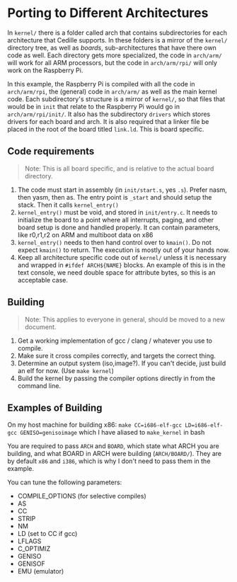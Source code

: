 Porting to Different Architectures
===================

In `kernel/` there is a folder called arch that contains subdirectories for each architecture that Cedille supports. In these folders is a mirror of the `kernel/` directory tree, as well as _boards_, sub-architectures that have there own code as well. Each directory gets more specialized, the code in `arch/arm/` will work for all ARM processors, but the code in `arch/arm/rpi/` will only work on the Raspberry Pi. 

In this example, the Raspberry Pi is compiled with all the code in `arch/arm/rpi`, the (general) code in `arch/arm/` as well as the main kernel code. Each subdirectory's structure is a mirror of `kernel/`, so that files that would be in `init` that relate to the Raspberry Pi would go in `arch/arm/rpi/init/`. It also has the subdirectory `drivers` which stores drivers for each board and arch. It is also required that a linker file be placed in the root of the board titled `link.ld`. This is board specific.

Code requirements
--------------------
> Note: This is all board specific, and is relative to the actual board directory.

1. The code must start in assembly (in `init/start.s`, yes `.s`). 
Prefer nasm, then yasm, then as. The entry point is `_start` and should setup the stack. Then it calls `kernel_entry()`
2. `kernel_entry()` must be void, and stored in `init/entry.c`. 
It needs to initialize the board to a point where all interrupts, paging, and other board setup is done and handled properly.
It can contain parameters, like r0,r1,r2 on ARM and multiboot data on x86
3. `kernel_entry()` needs to then hand control over to `kmain()`.
Do not expect `kmain()` to return. The execution is mostly out of your hands now.
4. Keep all architecture specific code out of `kernel/` unless it is necessary and wrapped in `#ifdef ARCH${NAME}` blocks.
An example of this is in the text console, we need double space for attribute bytes, so this is an acceptable case.

Building
--------------------
> Note: This applies to everyone in general, should be moved to a new document.

1. Get a working implementation of gcc / clang / whatever you use to compile.
2. Make sure it cross compiles correctly, and targets the correct thing.
3. Determine an output system (iso,image?). If you can't decide, just build an elf for now. (Use `make kernel`)
4. Build the kernel by passing the compiler options directly in from the command line.

Examples of Building
--------------------

On my host machine for building x86:
`make CC=i686-elf-gcc LD=i686-elf-gcc GENISO=genisoimage` which I have aliased to `make_kernel` in bash

You are required to pass `ARCH` and `BOARD`, which state what ARCH you are building, and what BOARD in ARCH were building (`ARCH/BOARD/`).
They are by default `x86` and `i386`, which is why I don't need to pass them in the example.

You can tune the following parameters:

* COMPILE_OPTIONS (for selective compiles)
* AS
* CC
* STRIP
* NM
* LD (set to CC if gcc)
* LFLAGS
* C_OPTIMIZ
* GENISO
* GENISOF
* EMU (emulator)
